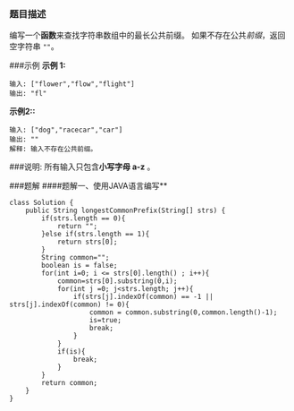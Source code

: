 ### 题目描述
编写一个**函数**来查找字符串数组中的最长公共前缀。
如果不存在公共*前缀*，返回空字符串 `""`。

###示例
**示例 1:**
```
输入: ["flower","flow","flight"]
输出: "fl"
```
**示例2::**
```
输入: ["dog","racecar","car"]
输出: ""
解释: 输入不存在公共前缀。
```

###说明:
所有输入只包含**小写字母 a-z** 。

###题解
####题解一、使用JAVA语言编写**
```
class Solution {
    public String longestCommonPrefix(String[] strs) {
        if(strs.length == 0){
            return "";
        }else if(strs.length == 1){
            return strs[0];
        }
        String common="";
        boolean is = false;
        for(int i=0; i <= strs[0].length() ; i++){
            common=strs[0].substring(0,i);
            for(int j =0; j<strs.length; j++){
                if(strs[j].indexOf(common) == -1 || strs[j].indexOf(common) != 0){
                    common = common.substring(0,common.length()-1);
                    is=true;
                    break;
                }   
            }
            if(is){
                break;
            }
        }
        return common;
    }
}
```